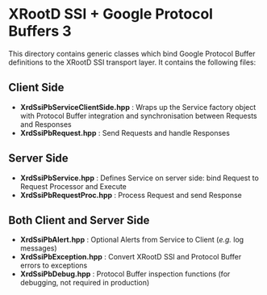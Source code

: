 # XRootD SSI + Google Protocol Buffers 3

This directory contains generic classes which bind Google Protocol Buffer definitions to the
XRootD SSI transport layer. It contains the following files:

## Client Side

* **XrdSsiPbServiceClientSide.hpp** : Wraps up the Service factory object with Protocol Buffer integration
  and synchronisation between Requests and Responses
* **XrdSsiPbRequest.hpp** : Send Requests and handle Responses

## Server Side

* **XrdSsiPbService.hpp** : Defines Service on server side: bind Request to Request Processor and Execute
* **XrdSsiPbRequestProc.hpp** : Process Request and send Response

## Both Client and Server Side

* **XrdSsiPbAlert.hpp** : Optional Alerts from Service to Client (_e.g._ log messages) 
* **XrdSsiPbException.hpp** : Convert XRootD SSI and Protocol Buffer errors to exceptions
* **XrdSsiPbDebug.hpp** : Protocol Buffer inspection functions (for debugging, not required in production)

